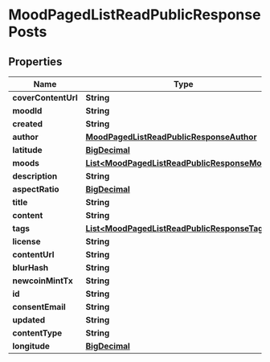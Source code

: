 
# MoodPagedListReadPublicResponsePosts

## Properties
Name | Type | Description | Notes
------------ | ------------- | ------------- | -------------
**coverContentUrl** | **String** |  |  [optional]
**moodId** | **String** |  |  [optional]
**created** | **String** |  |  [optional]
**author** | [**MoodPagedListReadPublicResponseAuthor**](MoodPagedListReadPublicResponseAuthor.md) |  |  [optional]
**latitude** | [**BigDecimal**](BigDecimal.md) |  |  [optional]
**moods** | [**List&lt;MoodPagedListReadPublicResponseMoods&gt;**](MoodPagedListReadPublicResponseMoods.md) |  |  [optional]
**description** | **String** |  |  [optional]
**aspectRatio** | [**BigDecimal**](BigDecimal.md) |  |  [optional]
**title** | **String** |  |  [optional]
**content** | **String** |  |  [optional]
**tags** | [**List&lt;MoodPagedListReadPublicResponseTags&gt;**](MoodPagedListReadPublicResponseTags.md) |  |  [optional]
**license** | **String** |  |  [optional]
**contentUrl** | **String** |  |  [optional]
**blurHash** | **String** |  |  [optional]
**newcoinMintTx** | **String** |  |  [optional]
**id** | **String** |  |  [optional]
**consentEmail** | **String** |  |  [optional]
**updated** | **String** |  |  [optional]
**contentType** | **String** |  |  [optional]
**longitude** | [**BigDecimal**](BigDecimal.md) |  |  [optional]



